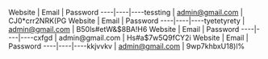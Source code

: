 Website | Email | Password 
 ----|----|----tessting | admin@gmail.com | CJ0*crr2NRK(PG
 Website | Email | Password 
 ----|----|----tyetetyrety | admin@gmail.com | B50ls#etW&$8BA!H6
 Website | Email | Password 
 ----|----|----cxfgd | admin@gmail.com | Hs#a$7w5Q9fCY2i
 Website | Email | Password 
 ----|----|----kkjvvkv | admin@gmail.com | 9wp7khbxU18)l%
 